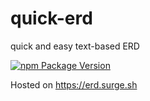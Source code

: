 # quick-erd

quick and easy text-based ERD

[![npm Package Version](https://img.shields.io/npm/v/quick-erd.svg?maxAge=3600)](https://www.npmjs.com/package/quick-erd)

Hosted on https://erd.surge.sh
